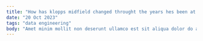 ```yaml
---
title: "How has klopps midfield changed throught the years hes been at liverpool"
date: "20 Oct 2023"
tags: "data engineering"
body: "Amet minim mollit non deserunt ullamco est sit aliqua dolor do amet sint. Velit officia consequat duis enim velit mollit. Exercitation veniam consequat sunt nostrud amet."
---
```

